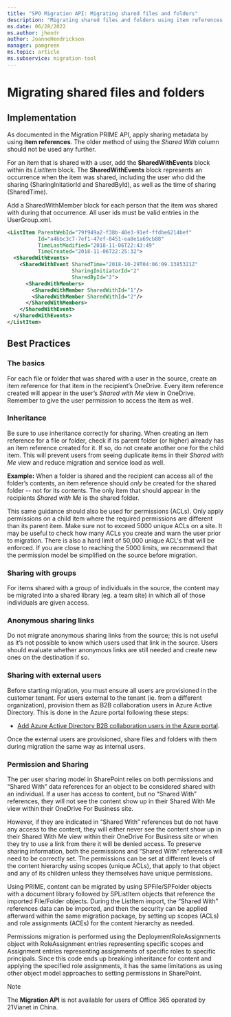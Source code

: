 ```yaml
---
title: "SPO Migration API: Migrating shared files and folders"
description: "Migrating shared files and folders using item references."
ms.date: 06/28/2022
ms.author: jhendr
author: JoanneHendrickson
manager: pamgreen
ms.topic: article
ms.subservice: migration-tool
---
```

# Migrating shared files and folders

## Implementation

As documented in the Migration PRIME API, apply sharing metadata by using **item references**.  The older method of using the *Shared With* column should not be used any further.

For an item that is shared with a user, add the **SharedWithEvents** block within its *ListItem* block. The **SharedWithEvents** block represents an occurrence when the item was shared, including the user who did the sharing (SharingInitatiorId and SharedById), as well as the time of sharing (SharedTime).

Add a SharedWithMember block for each person that the item was shared with during that occurrence.  All user ids must be valid entries in the UserGroup.xml.

```XML
<ListItem ParentWebId="79f949a2-f38b-40e3-91ef-ffdbe6214bef"
          Id="a4bbc3c7-7ef1-47ef-8451-ea8e1a69cb88"
          TimeLastModified="2018-11-06T22:43:49"
          TimeCreated="2018-11-06T22:25:32">
  <SharedWithEvents>
    <SharedWithEvent SharedTime="2018-10-29T04:06:09.1385321Z"
                     SharingInitiatorId="2"
                     SharedById="2">
      <SharedWithMembers>
        <SharedWithMember SharedWithId="1"/>
        <SharedWithMember SharedWithId="2"/>
      </SharedWithMembers>
    </SharedWithEvent>
  </SharedWithEvents>
</ListItem>

```
## Best Practices
### The basics
For each file or folder that was shared with a user in the source, create an item reference for that item in the recipient’s OneDrive. Every item reference created will appear in the user’s *Shared with Me* view in OneDrive. Remember to give the user permission to access the item as well.

### Inheritance
Be sure to use inheritance correctly for sharing. When creating an item reference for a file or folder, check if its parent folder (or higher) already has an item reference created for it. If so, do not create another one for the child item. This will prevent users from seeing duplicate items in their *Shared with Me* view and reduce migration and service load as well.

**Example:** When a folder is shared and the recipient can access all of the folder’s contents, an item reference should *only* be created for the shared folder -- not for its contents. The only item that should appear in the recipients *Shared with Me* is the shared folder.

This same guidance should also be used for permissions (ACLs). Only apply permissions on a child item where the required permissions are different than its parent item. Make sure not to exceed 5000 unique ACLs on a site.  It may be useful to check how many ACLs you create and warn the user prior to migration. There is also a hard limit of 50,000 unique ACL's that will be enforced. If you are close to reaching the 5000 limits, we recommend that the permission model be simplified on the source before migration.

### Sharing with groups
For items shared with a group of individuals in the source, the content may be migrated into a shared library (eg. a team site) in which all of those individuals are given access.

### Anonymous sharing links
Do not migrate anonymous sharing links from the source; this is not useful as it’s not possible to know which users used that link in the source. Users should evaluate whether anonymous links are still needed and create new ones on the destination if so.

### Sharing with external users
Before starting migration, you must ensure all users are provisioned in the customer tenant. For users external to the tenant (ie. from a different organization), provision them as B2B collaboration users in Azure Active Directory. This is done in the Azure portal following these steps:

- [Add Azure Active Directory B2B collaboration users in the Azure portal](/azure/active-directory/b2b/add-users-administrator).

Once the external users are provisioned, share files and folders with them during migration the same way as internal users.

### Permission and Sharing
The per user sharing model in SharePoint relies on both permissions and “Shared With” data references for an object to be considered shared with an individual. If a user has access to content, but no “Shared With” references, they will not see the content show up in their Shared With Me view within their OneDrive For Business site.

However, if they are indicated in “Shared With” references but do not have any access to the content, they will either never see the content show up in their Shared With Me view within their OneDrive For Business site or when they try to use a link from there it will be denied access. To preserve sharing information, both the permissions and “Shared With” references will need to be correctly set. The permissions can be set at different levels of the content hierarchy using scopes (unique ACLs), that apply to that object and any of its children unless they themselves have unique permissions.

Using PRIME, content can be migrated by using SPFile/SPFolder objects with a document library followed by SPListItem objects that reference the imported File/Folder objects. During the ListItem import, the “Shared With” references data can be imported, and then the security can be applied afterward within the same migration package, by setting up scopes (ACLs) and role assignments (ACEs) for the content hierarchy as needed.

Permissions migration is performed using the DeploymentRoleAssignments object with RoleAssignment entries representing specific scopes and Assignment entries representing assignments of specific roles to specific principals. Since this code ends up breaking inheritance for content and applying the specified role assignments, it has the same limitations as using other object model approaches to setting permissions in SharePoint.

> [!NOTE]
> The **Migration API** is not available for users of Office 365 operated by 21Vianet in China.
